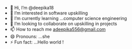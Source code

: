 - 👋 Hi, I’m @deepika18
- 👀 I’m interested in software upskilling
- 🌱 I’m currently learning ...computer science engineering
- 💞️ I’m looking to collaborate on upskilling in projects
- 📫 How to reach me adeepika556@gmail.com
- 😄 Pronouns: ...she
- ⚡ Fun fact: ...Hello world !

<!---
deepika18-ad/deepika18-ad is a ✨ special ✨ repository because its `README.md` (this file) appears on your GitHub profile.
You can click the Preview link to take a look at your changes.
--->
